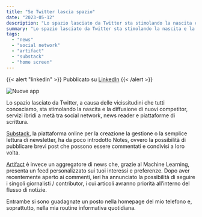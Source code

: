 ```yaml
---
title: "Se Twitter lascia spazio"
date: "2023-05-12"
description: "Lo spazio lasciato da Twitter sta stimolando la nascita e la diffusione di nuovi servizi."
summary: "Lo spazio lasciato da Twitter sta stimolando la nascita e la diffusione di nuovi servizi."
tags: 
  - "news"
  - "social network"
  - "artifact"
  - "substack"
  - "home screen"
---
```


{{< alert "linkedin" >}}
Pubblicato su [LinkedIn](https://www.linkedin.com/posts/lucamondini_app-news-socialnetwork-activity-7062689076482629632-U9oM)
{{< /alert >}}

![Nuove app](images/apps.png "Nuove app si fanno spazio")

Lo spazio lasciato da Twitter, a causa delle vicissitudini che tutti conosciamo, sta stimolando la nascita e la diffusione di nuovi competitor, servizi ibridi a metà tra social network, news reader e piattaforme di scrittura.

[Substack](https://substack.com), la piattaforma online per la creazione la gestione o la semplice lettura di newsletter, ha da poco introdotto Notes, ovvero la possibilità di pubblicare brevi post che possono essere commentati e condivisi a loro volta.

[Artifact](https://artifact.news/) è invece un aggregatore di news che, grazie al Machine Learning, presenta un feed personalizzato sui tuoi interessi e preferenze. Dopo aver recentemente aperto ai commenti, ieri ha annunciato la possibilità di seguire i singoli giornalisti / contributor, i cui articoli avranno priorità all’interno del flusso di notizie.

Entrambe si sono guadagnate un posto nella homepage del mio telefono e, soprattutto, nella mia routine informativa quotidiana.